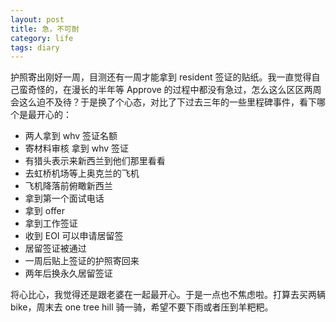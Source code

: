 ```yaml
---
layout: post
title: 急，不可耐
category: life
tags: diary
---
```


护照寄出刚好一周，目测还有一周才能拿到 resident 签证的贴纸。我一直觉得自己蛮奇怪的，在漫长的半年等 Approve 的过程中都没有急过，怎么这么区区两周会这么迫不及待？于是换了个心态，对比了下过去三年的一些里程碑事件，看下哪个是最开心的：

+ 两人拿到 whv 签证名额
+ 寄材料审核 拿到 whv 签证
+ 有猎头表示来新西兰到他们那里看看
+ 去虹桥机场等上奥克兰的飞机
+ 飞机降落前俯瞰新西兰
+ 拿到第一个面试电话
+ 拿到 offer
+ 拿到工作签证
+ 收到 EOI 可以申请居留签
+ 居留签证被通过
+ 一周后贴上签证的护照寄回来
+ 两年后换永久居留签证

将心比心，我觉得还是跟老婆在一起最开心。于是一点也不焦虑啦。打算去买两辆 bike，周末去 one tree hill 骑一骑，希望不要下雨或者压到羊粑粑。

